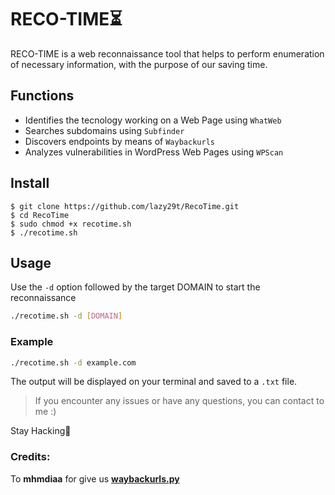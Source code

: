 # RECO-TIME⏳
RECO-TIME is a web reconnaissance tool that helps to perform enumeration of necessary information, with the purpose of our saving time.

## Functions

- Identifies the tecnology working on a Web Page using `WhatWeb`
- Searches subdomains using `Subfinder`
- Discovers endpoints by means of `Waybackurls`
- Analyzes vulnerabilities in WordPress Web Pages using `WPScan`

## Install
```console
$ git clone https://github.com/lazy29t/RecoTime.git
$ cd RecoTime
$ sudo chmod +x recotime.sh
$ ./recotime.sh
```
## Usage

Use the `-d` option followed by the target DOMAIN to start the reconnaissance
```bash 
./recotime.sh -d [DOMAIN]
```
### Example
```bash
./recotime.sh -d example.com
```
The output will be displayed on your terminal and saved to a `.txt` file.


>If you encounter any issues or have any questions, you can contact to me :)


Stay Hacking💪

### Credits:
To **mhmdiaa** for give us [**waybackurls.py**](https://gist.github.com/mhmdiaa/adf6bff70142e5091792841d4b372050)
